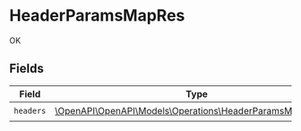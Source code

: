 # HeaderParamsMapRes

OK


## Fields

| Field                                                                                                          | Type                                                                                                           | Required                                                                                                       | Description                                                                                                    |
| -------------------------------------------------------------------------------------------------------------- | -------------------------------------------------------------------------------------------------------------- | -------------------------------------------------------------------------------------------------------------- | -------------------------------------------------------------------------------------------------------------- |
| `headers`                                                                                                      | [\OpenAPI\OpenAPI\Models\Operations\HeaderParamsMapHeaders](../../Models/Operations/HeaderParamsMapHeaders.md) | :heavy_check_mark:                                                                                             | N/A                                                                                                            |